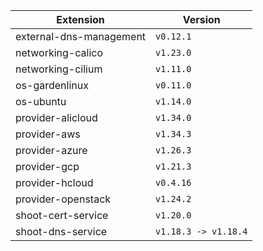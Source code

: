 | Extension      |  Version | 
| ----------- | ----------- |
|external-dns-management|```v0.12.1```|
|networking-calico|```v1.23.0```|
|networking-cilium|```v1.11.0```|
|os-gardenlinux|```v0.11.0```|
|os-ubuntu|```v1.14.0```|
|provider-alicloud|```v1.34.0```|
|provider-aws|```v1.34.3```|
|provider-azure|```v1.26.3```|
|provider-gcp|```v1.21.3```|
|provider-hcloud|```v0.4.16```|
|provider-openstack|```v1.24.2```|
|shoot-cert-service|```v1.20.0```|
|shoot-dns-service|```v1.18.3 -> v1.18.4```|
